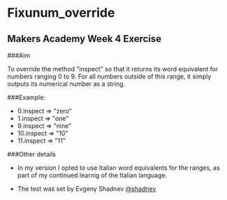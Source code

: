 # Fixunum_override

## Makers Academy Week 4 Exercise

###Aim

To override the method "inspect" so that it returns its word equivalent for numbers ranging 0 to 9. For all numbers outside of this range, it simply outputs its numerical number as a string.

###Example:
* 0.inspect 	=> "zero"
* 1.inspect 	=> "one"
* 9.inspect 	=> "nine"
* 10.inspect 	=> "10"
* 11.inspect 	=> "11"

###Other details
* In my version I opted to use Italian word equivalents for the ranges, as part of my continued learnig of the Italian language. 

* The test was set by Evgeny Shadnev [@shadnev](https://github.com/shadnev)